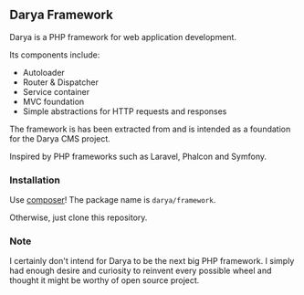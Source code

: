 ## Darya Framework

Darya is a PHP framework for web application development.

Its components include:

- Autoloader
- Router & Dispatcher
- Service container
- MVC foundation
- Simple abstractions for HTTP requests and responses

The framework is has been extracted from and is intended as a foundation for the Darya CMS project.

Inspired by PHP frameworks such as Laravel, Phalcon and Symfony.

### Installation

Use [composer](https://getcomposer.org)! The package name is `darya/framework`.

Otherwise, just clone this repository.

### Note
I certainly don't intend for Darya to be the next big PHP framework. I simply had enough desire and curiosity to reinvent every possible wheel and thought it might be worthy of open source project.